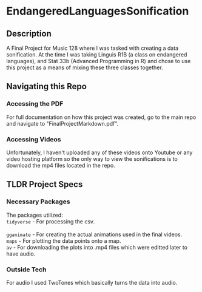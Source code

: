 # EndangeredLanguagesSonification 

## Description
A Final Project for Music 128 where I was tasked with creating a data sonification. At the time 
I was taking Linguis R1B (a class on endangered languages), and Stat 33b (Advanced Programming in R) 
and chose to use this project as a means of mixing these three classes together. 

## Navigating this Repo   

### Accessing the PDF 
For full documentation on how this project was created, go to the main repo and navigate to "FinalProjectMarkdown.pdf". 

### Accessing Videos  
Unfortunately, I haven't uploaded any of these videos onto Youtube or any video hosting platform so the only way
to view the sonifications is to download the mp4 files located in the repo.  

## TLDR Project Specs 

### Necessary Packages 
The packages utilized: 
<br/>```tidyverse``` - For processing the csv.  
<br/>```gganimate``` - For creating the actual animations used in the final videos. 
<br/>```maps``` - For plotting the data points onto a map.
<br/>```av``` - For downloading the plots into .mp4 files which were editted later to have audio.

### Outside Tech 
For audio I used TwoTones which basically turns the data into audio.

